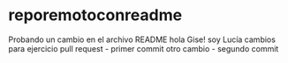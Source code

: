 # reporemotoconreadme
Probando un cambio en el archivo README
hola Gise! soy Lucía
cambios para ejercicio pull request - primer commit
otro cambio - segundo commit